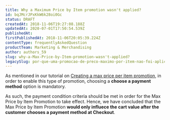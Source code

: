 ```yaml
---
title: Why a Maximum Price by Item promotion wasn't applied? 
id: bqJMcrJPxKkW6k28oi0Gc
status: DRAFT
createdAt: 2018-11-06T19:27:08.188Z
updatedAt: 2020-07-01T17:50:54.539Z
publishedAt: 
firstPublishedAt: 2018-11-06T20:05:39.224Z
contentType: frequentlyAskedQuestion
productTeam: Marketing & Merchandising
author: authors_59
slug: why-a-Max-Price-by-Item-promotion-wasn't-applied? 
legacySlug: por-que-uma-promocao-de-preco-maximo-por-item-nao-foi-aplicada
---
```


As mentioned in our tutorial on [Creating a max price per item promotion](https://help.vtex.com/tutorial/--tutorials_3221), in order to enable this type of promotion, choosing a __choose a payment method__ option is mandatory.

As such, the payment condition criteria should be met in order for the Max Price by Item Promotion to take effect. Hence, we have concluded that the Max Price by Item Promotion __would only influece the cart value after the customer chooses a payment method at Checkout__.

